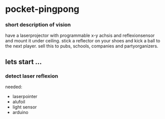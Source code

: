 # pocket-pingpong

### short description of vision

have a laserprojector with programmable x-y achsis and reflexionsensor and mount it under ceiling.
stick a reflector on your shoes and kick a ball to the next player.
sell this to pubs, schools, companies and partyorganizers.

## lets start ...

### detect laser reflexion

needed:
 - laserpointer
 - alufoil
 - light sensor
 - arduino

